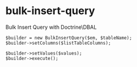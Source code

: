 # bulk-insert-query
Bulk Insert Query with Doctrine\DBAL

```
$builder = new BulkInsertQuery($em, $tableName);
$builder->setColumns($listTableColumns);

$builder->setValues($values);
$builder->execute();
```
